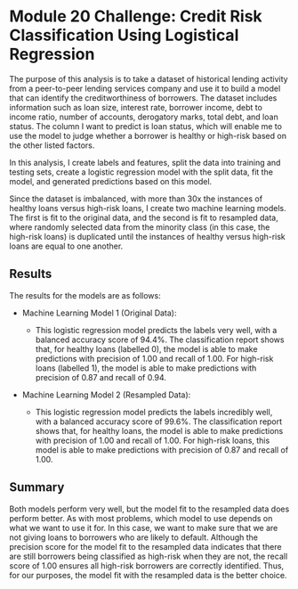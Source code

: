 # Module 20 Challenge: Credit Risk Classification Using Logistical Regression
The purpose of this analysis is to take a dataset of historical lending activity from a peer-to-peer lending services company and use it to build a model that can identify the creditworthiness of borrowers. The dataset includes information such as loan size, interest rate, borrower income, debt to income ratio, number of accounts, derogatory marks, total debt, and loan status. The column I want to predict is loan status, which will enable me to use the model to judge whether a borrower is healthy or high-risk based on the other listed factors.

In this analysis, I create labels and features, split the data into training and testing sets, create a logistic regression model with the split data, fit the model, and generated predictions based on this model. 

Since the dataset is imbalanced, with more than 30x the instances of healthy loans versus high-risk loans, I create two machine learning models. The first is fit to the original data, and the second is fit to resampled data, where randomly selected data from the minority class (in this case, the high-risk loans) is duplicated until the instances of healthy versus high-risk loans are equal to one another. 

## Results
The results for the models are as follows:

* Machine Learning Model 1 (Original Data):
  * This logistic regression model predicts the labels very well, with a balanced accuracy score of 94.4%. The classification report shows that, for healthy loans (labelled 0), the model is able to make predictions with precision of 1.00 and recall of 1.00. For high-risk loans (labelled 1), the model is able to make predictions with precision of 0.87 and recall of 0.94.

* Machine Learning Model 2 (Resampled Data):
  * This logistic regression model predicts the labels incredibly well, with a balanced accuracy score of 99.6%. The classification report shows that, for healthy loans, the model is able to make predictions with precision of 1.00 and recall of 1.00. For high-risk loans, this model is able to make predictions with precision of 0.87 and recall of 1.00.

## Summary
Both models perform very well, but the model fit to the resampled data does perform better. As with most problems, which model to use depends on what we want to use it for. In this case, we want to make sure that we are not giving loans to borrowers who are likely to default. Although the precision score for the model fit to the resampled data indicates that there are still borrowers being classified as high-risk when they are not, the recall score of 1.00 ensures all high-risk borrowers are correctly identified. Thus, for our purposes, the model fit with the resampled data is the better choice.
